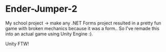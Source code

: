 # Ender-Jumper-2
My school project -> make any .NET Forms project resulted in a pretty fun game with broken mechanics because it was a form.. So I've remade this into an actual game using Unity Engine :). 

Unity FTW!
